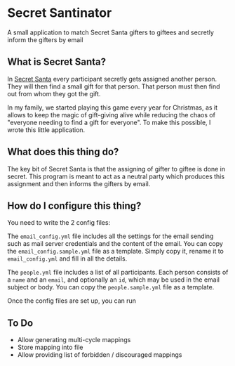 # Secret Santinator

A small application to match Secret Santa gifters to giftees and secretly inform the gifters by email

## What is Secret Santa?

In [Secret Santa](https://en.wikipedia.org/wiki/Secret_Santa) every participant secretly gets assigned another person. They will then find a small gift for that person. That person must then find out from whom they got the gift.

In my family, we started playing this game every year for Christmas, as it allows to keep the magic of gift-giving alive while reducing the chaos of "everyone needing to find a gift for everyone". To make this possible, I wrote this little application.

## What does this thing do?

The key bit of Secret Santa is that the assigning of gifter to giftee is done in secret. This program is meant to act as a neutral party which produces this assignment and then informs the gifters by email.

## How do I configure this thing?

You need to write the 2 config files:

The `email_config.yml` file includes all the settings for the email sending such as mail server credentials and the content of the email. You can copy the `email_config.sample.yml` file as a template. Simply copy it, rename it to `email_config.yml` and fill in all the details.

The `people.yml` file includes a list of all participants. Each person consists of a `name` and an `email`, and optionally an `id`, which may be used in the email subject or body. You can copy the `people.sample.yml` file as a template.

Once the config files are set up, you can run 

## To Do

- Allow generating multi-cycle mappings
- Store mapping into file
- Allow providing list of forbidden / discouraged mappings
